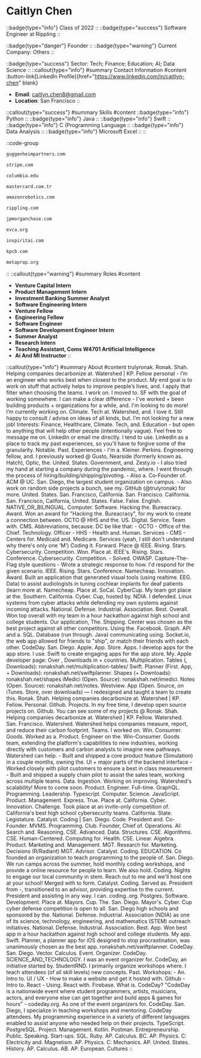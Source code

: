 # Caitlyn Chen
::badge{type="info"}
Class of 2022
::
::badge{type="success"}
Software Engineer at Rippling
::

::badge{type="danger"}
Founder
::
::badge{type="warning"}
Current Company: Others
::

::badge{type="success"}
Sector: Tech; Finance; Education; AI; Data Science
::
::callout{type="info"}
#summary
Contact Information
#content
:button-link[LinkedIn Profile]{href="https://www.linkedin.com/in/caitlyn-chen" blank}
- **Email**: caitlyn.chen8@gmail.com
- **Location**: San Francisco
::

::callout{type="success"}
#summary
Skills
#content
::badge{type="info"}
Python
::
::badge{type="info"}
Java
::
::badge{type="info"}
Swift
::
::badge{type="info"}
C (Programming Language
::
::badge{type="info"}
Data Analysis
::
::badge{type="info"}
Microsoft Excel
::
::

::code-group
```bash [Guggenheim Partners]
guggenheimpartners.com
```
```bash [Stripe]
stripe.com
```
```bash [Columbia University]
columbia.edu
```
```bash [Mastercard Türkiye]
mastercard.com.tr
```
```bash [Amazon Robotics]
amazonrobotics.com
```
```bash [Rippling]
rippling.com
```
```bash [JPMorgan Chase & Co.]
jpmorganchase.com
```
```bash [EVCA]
evca.org
```
```bash [Inspirit AI]
inspiritai.com
```
```bash [Kleiner Perkins Caufield & Byers]
kpcb.com
```
```bash [Metaprop Nyc]
metaprop.org
```
::
::callout{type="warning"}
#summary
Roles
#content
- **Venture Capital Intern**
- **Product Management Intern**
- **Investment Banking Summer Analyst**
- **Software Engineering Intern**
- **Venture Fellow**
- **Engineering Fellow**
- **Software Engineer**
- **Software Development Engineer Intern**
- **Summer Analyst**
- **Research Intern**
- **Teaching Assistant, Coms W4701 Artificial Intelligence**
- **Ai And Ml Instructor**
::

::callout{type="info"}
#summary
About
#content
trulyronak. Ronak. Shah. Helping companies decarbonize at. Watershed | KP. Fellow personal - I’m an engineer who works best when closest to the product. My end goal is to work on stuff that actively helps to improve people’s lives, and. I apply that filter when choosing the teams. I work on. I moved to. SF with the goal of working somewhere. I can make a clear difference - I've worked + been building products + organizations for a while, and. I'm looking to do more! I’m currently working on. Climate. Tech at. Watershed, and. I love it. Still happy to consult / advise on ideas of all kinds, but. I’m not looking for a new job! Interests: Finance, Healthcare, Climate. Tech, and. Education - but open to anything that will help other people (intentionally vague). Feel free to message me on. LinkedIn or email me directly. I tend to use. LinkedIn as a place to track my past experiences, so you'll have to forgive some of the granularity. Notable. Past. Experiences - I'm a. Kleiner. Perkins. Engineering fellow, and. I previously worked @ Gusto, Nearside (formerly known as. Hatch), Optic, the. United. States. Government, and. Zesty.io - I also tried my hand at starting a company during the pandemic, where. I went through the process of hiring/building/shipping/pivoting. - Also a. Co-Founder of. ACM @ UC. San. Diego, the largest student organization on campus. - Also work on random side projects a bunch, see my. GitHub (@trulyronak) for more. United. States. San. Francisco, California. San. Francisco. California. San. Francisco, California, United. States. False. False. English. NATIVE_OR_BILINGUAL. Computer. Software. Hacking the. Bureacracy. Award. Won an award for "Hacking the. Bureacracy", for my work to create a connection between. OCTO @ HHS and the. US. Digital. Service. Team with. CMS. Abbreviations, because. DC be like that: - OCTO - Office of the. Chief. Technology. Officer - HHS - Health and. Human. Services - CMS - Centers for. Medicaid and. Medicare. Services (yeah, I still don't understand why there's only one 'M') Coding it. Forward. Place @ IEEE. Rising. Stars. Cybersecurity. Competition. Won. Place at. IEEE's. Rising. Stars. Conference. Cybersecurity. Competition. - Solved. OWASP. Capture-The-Flag style questions - Wrote a strategic response to how. I'd respond for the given scenario. IEEE. Rising. Stars. Conference. Namecheap. Innovation. Award. Built an application that generated visual tools (using realtime. EEG. Data) to assist audiologists in tuning cochlear implants for deaf patients (learn more at. Namecheap. Place at. SoCal. CyberCup. My team got place at the. Southern. California. Cyber. Cup, hosted by. NDIA. I defended. Linux systems from cyber attacks while defending my own systems against incoming attacks. National. Defense. Industrial. Association. Best. Overall. Won top overall with my team in a hour hackathon against high school and college students. Our application, The. Shipping. Center was chosen as the best project against all other competitors. Using the. Facebook. Graph. API and a. SQL. Database (run through. Java) communicating using. Socket.io, the web app allowed for friends to "ship", or match their friends with each other. CodeDay. San. Diego. Apple. App. Store. Apps. I develop apps for the app store. I use. Swift to create engaging apps for the app store. My. Apple developer page: Over , Downloads in + countries. Multiplication. Tables (, Downloads): ronakshah.net/multiplication-tables/ Swift. Planner (First. App, + Downloads): ronakshah.net/swiftplanner. Shapes (+ Downloads): ronakshah.net/shapes iMedici (Open. Source): ronakshah.net/imedici. Notes (Open. Source): ronakshah.net/notes. Westview. App (Open. Source, on iTunes. Store, over downloads) — I redesigned and taught a team to create this. Ronak. Shah. Helping companies decarbonize at. Watershed | KP. Fellow. Personal. Github. Projects. In my free time, I develop open source projects on. Github. You can see some of my projects @ Ronak. Shah. Helping companies decarbonize at. Watershed | KP. Fellow. Watershed. San. Francisco. Watershed. Watershed helps companies measure, report, and reduce their carbon footprint. Teams. I worked on. Win. Consumer. Goods. Worked as a. Product. Engineer on the. Win-Consumer. Goods team, extending the platform's capabilities to new industries, working directly with customers and carbon analysts to imagine new pathways. Watershed can help. - Built and shipped a core product feature (Simulation) in a couple months, owning the. UI + major parts of the backend interface - Worked closely with pilot customers to ensure a best in class measurement - Built and shipped a supply chain pilot to assist the sales team, working across multiple teams. Data. Ingestion. Working on improving. Watershed's scalability! More to come soon. Product. Engineer. Full-time. GraphQL. Programming. Leadership. Typescript. Computer. Science. JavaScript. Product. Management. Express. True. Place at. California. Cyber. Innovation. Challenge. Took place at an invite-only competition of. California's best high school cybersecurity teams. California. State. Legistature. Catalyst. Coding | San. Diego. Code. President and. Co-Founder. MVMS. Programming. Club. Founder, Chief of. Operations. AI: Search and. Reasoning. CSE. Advanced. Data. Structures. CSE. Algorithms. CSE. Human-Centered. Computing for. Health. CSE. Linear. Algebra. Product. Marketing and. Management. MGT. Research for. Marketing. Decisions (R/Radiant) MGT. Advisor. Catalyst. Coding. EDUCATION. Co founded an organization to teach programming to the people of. San. Diego. We run camps across the summer, hold monthly coding workshops, and provide a online resource for people to learn. We also hold. Coding. Nights to engage our local community in stem. Reach out to me and we'll host one at your school! Merged with to form. Catalyst. Coding. Served as. President from -, transitioned to an advisor, providing expertise to the current. President and assisting in any way. I can. coding..org. Postgres. Software. Development. Place at. Mayors. Cup. The. San. Diego. Mayor's. Cyber. Cup cyber defense competition is open to all. San. Diego high schools and sponsored by the. National. Defense. Industrial. Association (NDIA) as one of its science, technology, engineering, and mathematics (STEM) outreach initiatives. National. Defense. Industrial. Association. Best. App. Won best app in a hour hackathon against high school and college students. My app. Swift. Planner, a planner app for iOS designed to stop procrastination, was unanimously chosen as the best app. ronakshah.net/swiftplanner. CodeDay. San. Diego. Vector. Calculus. Event. Organizer. CodeDay. SCIENCE_AND_TECHNOLOGY. I was an event organizer for. CodeDay, an initiative started by. StudentRND. I primarily organize workshops where. I teach attendees (of all skill levels) new concepts. Past. Workshops: - An. Intro to. UI / UX - How to make a website and get it hosted with. Github - Intro to. React - Using. React with. Firebase. What is. CodeDay? "CodeDay is a nationwide event where student programmers, artists, musicians, actors, and everyone else can get together and build apps & games for hours" - codeday.org. As one of the event organizers for. CodeDay. San. Diego, I specialize in teaching workshops and mentoring. CodeDay attendees. My programming experience in a variety of different languages enabled to assist anyone who needed help on their projects. TypeScript. PostgreSQL. Project. Management. Kotlin. Postman. Entrepreneurship. Public. Speaking. Start-ups. SQL. Ruby. AP. Calculus. BC. AP. Physics. C: Electricity and. Magnetism. AP. Physics. C: Mechanics. AP. United. States. History. AP. Calculus. AB. AP. European. Cultures
::
